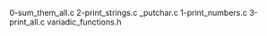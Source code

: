 
0-sum_them_all.c   2-print_strings.c _putchar.c
1-print_numbers.c  3-print_all.c      variadic_functions.h
